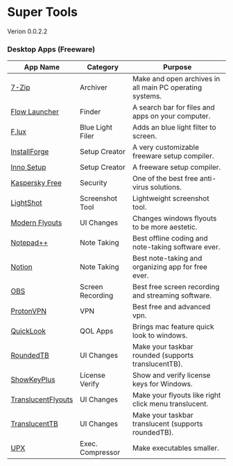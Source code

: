 # Super Tools
Verion 0.0.2.2
### Desktop Apps (Freeware)

| App Name | Category | Purpose |
| -------- | -------- | ------- |
| [7-Zip](https://www.7-zip.org/)                                              | Archiver         | Make and open archives in all main PC operating systems.
| [Flow Launcher](https://www.flowlauncher.com/)                               | Finder           | A search bar for files and apps on your computer.
| [F.lux](https://justgetflux.com/)                                            | Blue Light Filer | Adds an blue light filter to screen.
| [InstallForge](https://installforge.net/download/)                           | Setup Creator    | A very customizable freeware setup compiler.
| [Inno Setup](https://jrsoftware.org/isdl.php)                                | Setup Creator    | A freeware setup compiler.
| [Kaspersky Free](https://www.kaspersky.com.tr/free-antivirus)                | Security         | One of the best free anti-virus solutions.
| [LightShot](https://app.prntscr.com/en/download.html)                        | Screenshot Tool  | Lightweight screenshot tool.
| [Modern Flyouts](https://apps.microsoft.com/store/detail/9MT60QV066RP)       | UI Changes       | Changes windows flyouts to be more aestetic.
| [Notepad++](https://notepad-plus-plus.org/downloads/)                        | Note Taking      | Best offline coding and note-taking software ever.
| [Notion](https://www.notion.so/desktop)                                      | Note Taking      | Best note-taking and organizing app for free ever.
| [OBS](https://obsproject.com/download)                                       | Screen Recording | Best free screen recording and streaming software.
| [ProtonVPN](https://protonvpn.com/download)                                  | VPN              | Best free and advanced vpn.
| [QuickLook](https://github.com/QL-Win/QuickLook)                             | QOL Apps         | Brings mac feature quick look to windows.
| [RoundedTB](https://apps.microsoft.com/store/detail/9MTFTXSJ9M7F)            | UI Changes       | Make your taskbar rounded (supports translucentTB).
| [ShowKeyPlus](https://github.com/Superfly-Inc/ShowKeyPlus)                   | License Verify   | Show and verify license keys for Windows.
| [TranslucentFlyouts](https://github.com/ALTaleX531/TranslucentFlyouts)       | UI Changes       | Make your flyouts like right click menu translucent.
| [TranslucentTB](https://apps.microsoft.com/store/detail/9PF4KZ2VN4W9)        | UI Changes       | Make your taskbar translucent (supports roundedTB).
| [UPX](https://upx.github.io/)                                                | Exec. Compressor | Make executables smaller.
